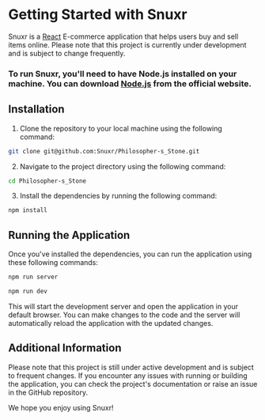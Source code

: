 # Getting Started with Snuxr
Snuxr is a [React](https://react.dev/) E-commerce application that helps users buy and sell items online. Please note that this project is currently under development and is subject to change frequently.
### To run Snuxr, you'll need to have Node.js installed on your machine. You can download [Node.js](https://nodejs.org/en/) from the official website.
## Installation
1. Clone the repository to your local machine using the following command:
```bash
git clone git@github.com:Snuxr/Philosopher-s_Stone.git
```
2. Navigate to the project directory using the following command:
```bash
cd Philosopher-s_Stone
```
3. Install the dependencies by running the following command:
```bash
npm install
```
## Running the Application
Once you've installed the dependencies, you can run the application using these following commands:
```bash
npm run server
```
```bash
npm run dev
```
This will start the development server and open the application in your default browser. You can make changes to the code and the server will automatically reload the application with the updated changes.

## Additional Information
Please note that this project is still under active development and is subject to frequent changes. If you encounter any issues with running or building the application, you can check the project's documentation or raise an issue in the GitHub repository.

We hope you enjoy using Snuxr!